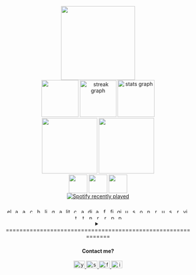 <div align="center">
  <img height="200" src="https://i.pinimg.com/originals/25/f5/0b/25f50bca01a360d940cf512d2b336871.gif"  />
</div>
<div align="center">
  <img src="http://github-profile-summary-cards.vercel.app/api/cards/most-commit-language?username=TrungZKZ&theme=github_dark" height="100"  />
  <img src="https://streak-stats.demolab.com?user=TrungZKZ&locale=en&mode=daily&theme=github_dark&hide_border=false&border_radius=5&order=3" height="99" alt="streak graph"  />
  <img src="https://github-readme-stats.vercel.app/api?username=TrungZKZ&hide_title=false&hide_rank=false&show_icons=true&include_all_commits=true&count_private=true&disable_animations=false&theme=github_dark&locale=en&hide_border=false&order=1" height="100" alt="stats graph"  />
</div>
<div align="center">
<img height="150" src="http://github-profile-summary-cards.vercel.app/api/cards/profile-details?username=TrungZKZ&theme=github_dark"/>
<img height="150" src="https://c.tenor.com/EaVKs4K0iGkAAAAC/black-hole.gif"/>
</div>
<div align="center">
<img height="50" align="center" src="https://media1.giphy.com/media/9B8dqzmFI0yujEjfgg/giphy.gif?cid=ecf05e47z3suf2g291d61klo1rz97gsto8e0bz707tznxuic&ep=v1_stickers_search&rid=giphy.gif&ct=s"  />
  <img height="50" align="center" src="https://media1.giphy.com/media/31vamYdZV5ISQ/giphy.gif?cid=ecf05e47q1gelt16g2d4xo3v9hxnmxkeapnf8o7c0hq8fg7t&ep=v1_stickers_search&rid=giphy.gif&ct=s"/>
    <img height="50" align="center" src="https://media0.giphy.com/media/ZbQ6C34PmI9n7ETkbm/giphy.gif?cid=ecf05e47khkat07vzj17inkaz1fdl0l8mj3zvdp0w3iy52my&ep=v1_stickers_search&rid=giphy.gif&ct=s"/>
<div align="center">
  <a href="https://open.spotify.com/user/31hiehqxmxq3r7od54vfwmg3rqzy">
    <img src="https://spotify-recently-played-readme.vercel.app/api?user=31hiehqxmxq3r7od54vfwmg3rqzy&count=4" alt="Spotify recently played"  />
  </a>
</div>
</div>

###

<div align="center">
  <img src="https://cdn.simpleicons.org/electron/47848F" height="12" alt="electron logo"  />
  <img width="" />
  <img src="https://cdn.simpleicons.org/apachecassandra/1287B1" height="12" alt="apachecassandra logo"  />
  <img width="" />
  <img src="https://cdn.simpleicons.org/amazondynamodb/4053D6" height="12" alt="amazondynamodb logo"  />
  <img width="" />
  <img src="https://cdn.simpleicons.org/cmake/064F8C" height="12" alt="cmake logo"  />
  <img width="" />
  <img src="https://cdn.simpleicons.org/haxe/EA8220" height="12" alt="haxe logo"  />
  <img width="" />
  <img src="https://cdn.simpleicons.org/linux/FCC624" height="12" alt="linux logo"  />
  <img width="" />
  <img src="https://cdn.simpleicons.org/graphql/E10098" height="12" alt="graphql logo"  />
  <img width="" />
  <img src="https://cdn.simpleicons.org/arduino/00979D" height="12" alt="arduino logo"  />
  <img width="" />
  <img src="https://cdn.simpleicons.org/lit/324FFF" height="12" alt="lit logo"  />
  <img width="" />
  <img src="https://cdn.simpleicons.org/codeigniter/EF4223" height="12" alt="codeigniter logo"  />
  <img width="" />
  <img src="https://cdn.simpleicons.org/angular/DD0031" height="12" alt="angularjs logo"  />
  <img width="" />
  <img src="https://cdn.simpleicons.org/digitalocean/0080FF" height="12" alt="digitalocean logo"  />
  <img width="" />
  <img src="https://cdn.simpleicons.org/androidstudio/3DDC84" height="12" alt="androidstudio logo"  />
  <img width="" />
  <img src="https://cdn.simpleicons.org/fastapi/009688" height="12" alt="fastapi logo"  />
  <img width="" />
  <img src="https://cdn.simpleicons.org/firebase/FFCA28" height="12" alt="firebase logo"  />
  <img width="" />
  <img src="https://cdn.simpleicons.org/gitlab/FC6D26" height="12" alt="gitlab logo"  />
  <img width="" />
  <img src="https://cdn.simpleicons.org/unity/FFFFFF" height="12" alt="unity logo"  />
  <img width="" />
  <img src="https://cdn.simpleicons.org/supabase/3ECF8E" height="12" alt="supabase logo"  />
  <img width="" />
  <img src="https://cdn.simpleicons.org/opensuse/73BA25" height="12" alt="opensuse logo"  />
  <img width="" />
  <img src="https://cdn.simpleicons.org/nestjs/E0234E" height="12" alt="nestjs logo"  />
  <img width="" />
  <img src="https://cdn.simpleicons.org/reactivex/B7178C" height="12" alt="reactivex logo"  />
  <img width="" />
  <img src="https://cdn.simpleicons.org/ubuntu/E95420" height="12" alt="ubuntu logo"  />
  <img width="" />
  <img src="https://cdn.simpleicons.org/svg/FFB13B" height="12" alt="svg logo"  />
  <img width="" />
  <img src="https://cdn.simpleicons.org/react/61DAFB" height="12" alt="react logo"  />
  <img width="" />
  <img src="https://cdn.simpleicons.org/visualstudio/5C2D91" height="12" alt="visualstudio logo"  />
  <img width="" />
  <img src="https://cdn.simpleicons.org/terraform/7B42BC" height="12" alt="terraform logo"  />
  <img width="" />
  <img src="https://cdn.simpleicons.org/thealgorithms/00BCB4" height="12" alt="thealgorithms logo"  />
  <img width="" />
  <img src="https://cdn.simpleicons.org/nodedotjs/339933" height="12" alt="nodejs logo"  />
  <img width="" />
  <img src="https://cdn.simpleicons.org/redux/764ABC" height="12" alt="redux logo"  />
  <img width="" />
  <img src="https://cdn.simpleicons.org/raspberrypi/A22846" height="12" alt="raspberrypi logo"  />
  <img width="" />
  <img src="https://cdn.simpleicons.org/podman/892CA0" height="12" alt="podman logo"  />
  <img width="" />
  <img src="https://cdn.simpleicons.org/perl/39457E" height="12" alt="perl logo"  />
</div>
<details>
<summary align="center">=============================================================</summary>
<div align="left">
  <h1> Hey bro !! <img src="https://media1.giphy.com/media/oz45ELYgMoYVsZqmor/giphy.gif?cid=ecf05e47px0klyq96eapdo7d4rddpoi3o2f4q7xjx9ythqr7&ep=v1_stickers_search&rid=giphy.gif&ct=s" width="50" /></h1>
<p>My name is Trung and I'm a Mechatronics student, from <a href="https://en.wikipedia.org/wiki/Vietnam"><img src="https://th.bing.com/th/id/OIP.4Xl22dI_wBe5bLzAn8HgVQHaFC?rs=1&pid=ImgDetMain" width="17" /></a> <b> Việt Nam</b>. </p>
<p align="left">- 💤 Im Super Master Ultra Ultimate Extreme laziness 😒 <br>- 🤓 I like scientists because they can be lazy but still not be discriminated against<br>- 🎯 Goals: become a mechatronics engineer 🚀<br>- 👽 Hmm ... my mbti is INTP </p></div>
<p align="center">==============================================================</p>
</details>

###

<H4 align="center">Contact me?</H4>
<div align="center">
  <a href="https://www.youtube.com/watch?v=dQw4w9WgXcQ&ab_channel=RickAstley" target="_blank">
    <img src="https://raw.githubusercontent.com/maurodesouza/profile-readme-generator/master/src/assets/icons/social/youtube/default.svg" width="30" height="20" alt="youtube logo"  />
  </a>
  <a href="https://stackoverflow.com/users/15458680/trung-l%c3%aa" target="_blank">
    <img src="https://raw.githubusercontent.com/maurodesouza/profile-readme-generator/master/src/assets/icons/social/stackoverflow/default.svg" width="30" height="20" alt="stackoverflow logo"  />
  </a>
  <a href="https://www.facebook.com/profile.php?id=100038539451953" target="_blank">
    <img src="https://raw.githubusercontent.com/maurodesouza/profile-readme-generator/master/src/assets/icons/social/facebook/default.svg" width="30" height="20" alt="facebook logo"  />
  </a>
  <a href="https://www.instagram.com/trung_4869/" target="_blank">
    <img src="https://raw.githubusercontent.com/maurodesouza/profile-readme-generator/master/src/assets/icons/social/instagram/default.svg" width="30" height="20" alt="instagram logo"  />
  </a>
</div>


  

